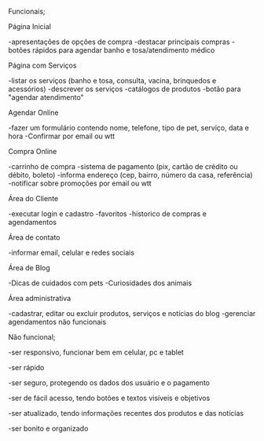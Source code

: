 Funcionais;

Página Inicial

-apresentações de opções de compra
-destacar principais compras 
-botões rápidos para agendar banho e tosa/atendimento médico

Página com Serviços

-listar os serviços (banho e tosa, consulta, vacina, brinquedos e acessórios)
-descrever os serviços 
-catálogos de produtos
-botão para "agendar atendimento"

Agendar Online

-fazer um formulário contendo nome, telefone, tipo de pet, serviço, data e hora
-Confirmar por email ou wtt

Compra Online

-carrinho de compra
-sistema de pagamento (pix, cartão de crédito ou débito, boleto)
-informa endereço (cep, bairro, número da casa, referência)
-notificar sobre promoções por email ou wtt

Área do Cliente

-executar login e cadastro
-favoritos
-historico de compras e agendamentos

Área de contato

-informar email, celular e redes sociais

Área de Blog

-Dicas de cuidados com pets 
-Curiosidades dos animais 

Área administrativa

-cadastrar, editar ou excluir produtos, serviços e notícias do blog
-gerenciar agendamentos
não funcionais

Não funcional;

-ser responsivo, funcionar bem em celular, pc e tablet 

-ser rápido

-ser seguro, protegendo os dados dos usuário e o pagamento

-ser de fácil acesso, tendo botões e textos visíveis e objetivos

-ser atualizado, tendo informações recentes dos produtos e das notícias

-ser bonito e organizado
